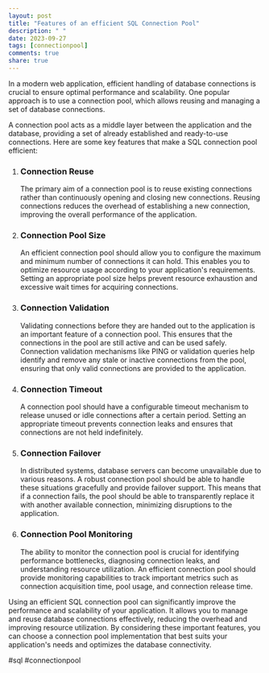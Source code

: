 ```yaml
---
layout: post
title: "Features of an efficient SQL Connection Pool"
description: " "
date: 2023-09-27
tags: [connectionpool]
comments: true
share: true
---
```


In a modern web application, efficient handling of database connections is crucial to ensure optimal performance and scalability. One popular approach is to use a connection pool, which allows reusing and managing a set of database connections.

A connection pool acts as a middle layer between the application and the database, providing a set of already established and ready-to-use connections. Here are some key features that make a SQL connection pool efficient:

1. ### Connection Reuse
   The primary aim of a connection pool is to reuse existing connections rather than continuously opening and closing new connections. Reusing connections reduces the overhead of establishing a new connection, improving the overall performance of the application. 

2. ### Connection Pool Size
   An efficient connection pool should allow you to configure the maximum and minimum number of connections it can hold. This enables you to optimize resource usage according to your application's requirements. Setting an appropriate pool size helps prevent resource exhaustion and excessive wait times for acquiring connections.

3. ### Connection Validation
   Validating connections before they are handed out to the application is an important feature of a connection pool. This ensures that the connections in the pool are still active and can be used safely. Connection validation mechanisms like PING or validation queries help identify and remove any stale or inactive connections from the pool, ensuring that only valid connections are provided to the application.

4. ### Connection Timeout
   A connection pool should have a configurable timeout mechanism to release unused or idle connections after a certain period. Setting an appropriate timeout prevents connection leaks and ensures that connections are not held indefinitely.

5. ### Connection Failover
   In distributed systems, database servers can become unavailable due to various reasons. A robust connection pool should be able to handle these situations gracefully and provide failover support. This means that if a connection fails, the pool should be able to transparently replace it with another available connection, minimizing disruptions to the application.

6. ### Connection Pool Monitoring
   The ability to monitor the connection pool is crucial for identifying performance bottlenecks, diagnosing connection leaks, and understanding resource utilization. An efficient connection pool should provide monitoring capabilities to track important metrics such as connection acquisition time, pool usage, and connection release time.

Using an efficient SQL connection pool can significantly improve the performance and scalability of your application. It allows you to manage and reuse database connections effectively, reducing the overhead and improving resource utilization. By considering these important features, you can choose a connection pool implementation that best suits your application's needs and optimizes the database connectivity.

#sql #connectionpool
